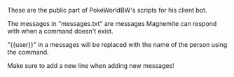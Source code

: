 These are the public part of PokeWorldBW's scripts for his client bot.

The messages in "messages.txt" are messages Magnemite can respond with when a command doesn't exist.

"{{user}}" in a messages will be replaced with the name of the person using the command.

Make sure to add a new line when adding new messages!